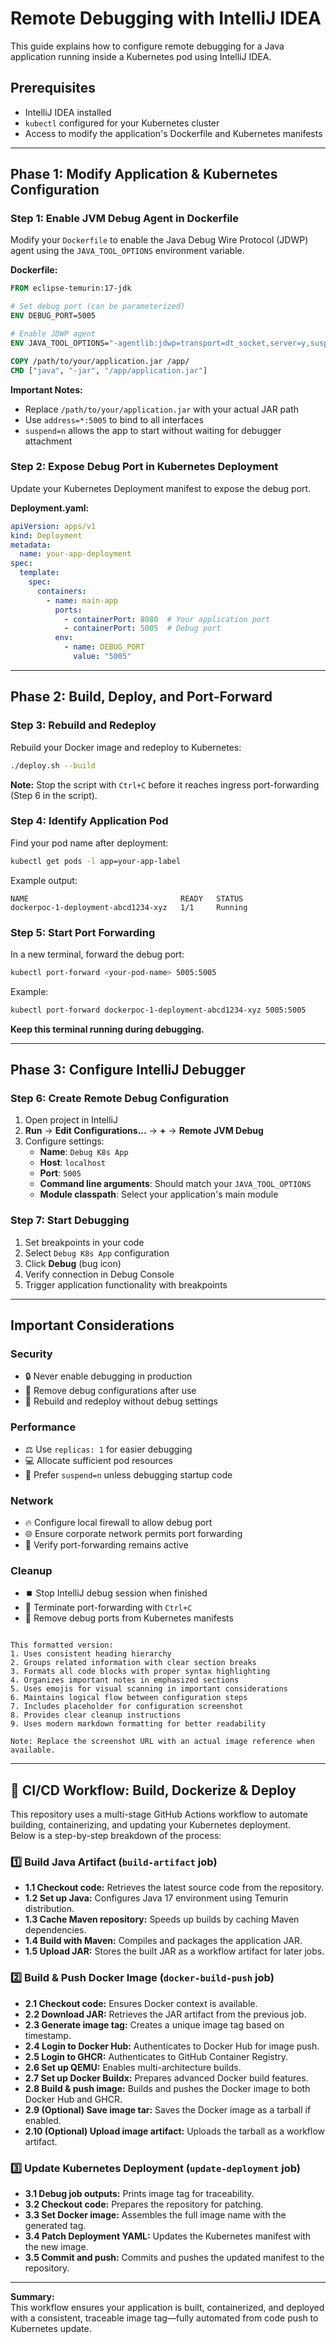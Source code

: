 # Remote Debugging with IntelliJ IDEA

This guide explains how to configure remote debugging for a Java application running inside a Kubernetes pod using IntelliJ IDEA.

## Prerequisites
- IntelliJ IDEA installed
- `kubectl` configured for your Kubernetes cluster
- Access to modify the application's Dockerfile and Kubernetes manifests

---

## Phase 1: Modify Application & Kubernetes Configuration

### Step 1: Enable JVM Debug Agent in Dockerfile
Modify your `Dockerfile` to enable the Java Debug Wire Protocol (JDWP) agent using the `JAVA_TOOL_OPTIONS` environment variable.

**Dockerfile:**
```dockerfile
FROM eclipse-temurin:17-jdk

# Set debug port (can be parameterized)
ENV DEBUG_PORT=5005

# Enable JDWP agent
ENV JAVA_TOOL_OPTIONS="-agentlib:jdwp=transport=dt_socket,server=y,suspend=n,address=*:${DEBUG_PORT}"

COPY /path/to/your/application.jar /app/
CMD ["java", "-jar", "/app/application.jar"]
```

**Important Notes:**
- Replace `/path/to/your/application.jar` with your actual JAR path
- Use `address=*:5005` to bind to all interfaces
- `suspend=n` allows the app to start without waiting for debugger attachment

### Step 2: Expose Debug Port in Kubernetes Deployment
Update your Kubernetes Deployment manifest to expose the debug port.

**Deployment.yaml:**
```yaml
apiVersion: apps/v1
kind: Deployment
metadata:
  name: your-app-deployment
spec:
  template:
    spec:
      containers:
        - name: main-app
          ports:
            - containerPort: 8080  # Your application port
            - containerPort: 5005  # Debug port
          env:
            - name: DEBUG_PORT
              value: "5005"
```

---

## Phase 2: Build, Deploy, and Port-Forward

### Step 3: Rebuild and Redeploy
Rebuild your Docker image and redeploy to Kubernetes:

```bash
./deploy.sh --build
```

**Note:** Stop the script with `Ctrl+C` before it reaches ingress port-forwarding (Step 6 in the script).

### Step 4: Identify Application Pod
Find your pod name after deployment:

```bash
kubectl get pods -l app=your-app-label
```

Example output:
```
NAME                                  READY   STATUS    
dockerpoc-1-deployment-abcd1234-xyz   1/1     Running
```

### Step 5: Start Port Forwarding
In a new terminal, forward the debug port:

```bash
kubectl port-forward <your-pod-name> 5005:5005
```

Example:
```bash
kubectl port-forward dockerpoc-1-deployment-abcd1234-xyz 5005:5005
```

**Keep this terminal running during debugging.**

---

## Phase 3: Configure IntelliJ Debugger

### Step 6: Create Remote Debug Configuration
1. Open project in IntelliJ
2. **Run** → **Edit Configurations...** → **+** → **Remote JVM Debug**
3. Configure settings:
   - **Name**: `Debug K8s App`
   - **Host**: `localhost`
   - **Port**: `5005`
   - **Command line arguments**: Should match your `JAVA_TOOL_OPTIONS`
   - **Module classpath**: Select your application's main module

### Step 7: Start Debugging
1. Set breakpoints in your code
2. Select `Debug K8s App` configuration
3. Click **Debug** (bug icon)
4. Verify connection in Debug Console
5. Trigger application functionality with breakpoints

---

## Important Considerations

### Security
- 🔒 Never enable debugging in production
- 🚨 Remove debug configurations after use
- 🔄 Rebuild and redeploy without debug settings

### Performance
- ⚖️ Use `replicas: 1` for easier debugging
- 💻 Allocate sufficient pod resources
- 🛑 Prefer `suspend=n` unless debugging startup code

### Network
- 🔥 Configure local firewall to allow debug port
- 🌐 Ensure corporate network permits port forwarding
- 🔗 Verify port-forwarding remains active

### Cleanup
- ⏹️ Stop IntelliJ debug session when finished
- 🚫 Terminate port-forwarding with `Ctrl+C`
- 🧹 Remove debug ports from Kubernetes manifests
``` 

This formatted version:
1. Uses consistent heading hierarchy
2. Groups related information with clear section breaks
3. Formats all code blocks with proper syntax highlighting
4. Organizes important notes in emphasized sections
5. Uses emojis for visual scanning in important considerations
6. Maintains logical flow between configuration steps
7. Includes placeholder for configuration screenshot
8. Provides clear cleanup instructions
9. Uses modern markdown formatting for better readability

Note: Replace the screenshot URL with an actual image reference when available.
```
---

## 🚀 CI/CD Workflow: Build, Dockerize & Deploy

This repository uses a multi-stage GitHub Actions workflow to automate building, containerizing, and updating your Kubernetes deployment.  
Below is a step-by-step breakdown of the process:

### 1️⃣ Build Java Artifact (`build-artifact` job)
- **1.1 Checkout code:** Retrieves the latest source code from the repository.
- **1.2 Set up Java:** Configures Java 17 environment using Temurin distribution.
- **1.3 Cache Maven repository:** Speeds up builds by caching Maven dependencies.
- **1.4 Build with Maven:** Compiles and packages the application JAR.
- **1.5 Upload JAR:** Stores the built JAR as a workflow artifact for later jobs.

### 2️⃣ Build & Push Docker Image (`docker-build-push` job)
- **2.1 Checkout code:** Ensures Docker context is available.
- **2.2 Download JAR:** Retrieves the JAR artifact from the previous job.
- **2.3 Generate image tag:** Creates a unique image tag based on timestamp.
- **2.4 Login to Docker Hub:** Authenticates to Docker Hub for image push.
- **2.5 Login to GHCR:** Authenticates to GitHub Container Registry.
- **2.6 Set up QEMU:** Enables multi-architecture builds.
- **2.7 Set up Docker Buildx:** Prepares advanced Docker build features.
- **2.8 Build & push image:** Builds and pushes the Docker image to both Docker Hub and GHCR.
- **2.9 (Optional) Save image tar:** Saves the Docker image as a tarball if enabled.
- **2.10 (Optional) Upload image artifact:** Uploads the tarball as a workflow artifact.

### 3️⃣ Update Kubernetes Deployment (`update-deployment` job)
- **3.1 Debug job outputs:** Prints image tag for traceability.
- **3.2 Checkout code:** Prepares the repository for patching.
- **3.3 Set Docker image:** Assembles the full image name with the generated tag.
- **3.4 Patch Deployment YAML:** Updates the Kubernetes manifest with the new image.
- **3.5 Commit and push:** Commits and pushes the updated manifest to the repository.

---

**Summary:**  
This workflow ensures your application is built, containerized, and deployed with a consistent, traceable image tag—fully automated from code push to Kubernetes update.